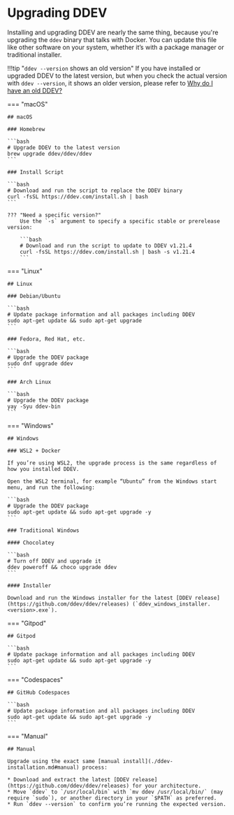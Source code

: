 # Upgrading DDEV

Installing and upgrading DDEV are nearly the same thing, because you're upgrading the `ddev` binary that talks with Docker. You can update this file like other software on your system, whether it’s with a package manager or traditional installer.

!!!tip "`ddev --version` shows an old version"
    If you have installed or upgraded DDEV to the latest version, but when you check the actual version with `ddev --version`, it shows an older version, please refer to [Why do I have an old DDEV?](../usage/faq.md#why-do-i-have-an-old-ddev)

=== "macOS"

    ## macOS

    ### Homebrew

    ```bash
    # Upgrade DDEV to the latest version
    brew upgrade ddev/ddev/ddev
    ```

    ### Install Script

    ```bash
    # Download and run the script to replace the DDEV binary
    curl -fsSL https://ddev.com/install.sh | bash
    ```

    ??? "Need a specific version?"
        Use the `-s` argument to specify a specific stable or prerelease version:

        ```bash
        # Download and run the script to update to DDEV v1.21.4
        curl -fsSL https://ddev.com/install.sh | bash -s v1.21.4
        ```

=== "Linux"

    ## Linux

    ### Debian/Ubuntu

    ```bash
    # Update package information and all packages including DDEV
    sudo apt-get update && sudo apt-get upgrade
    ```

    ### Fedora, Red Hat, etc.

    ```bash
    # Upgrade the DDEV package
    sudo dnf upgrade ddev
    ```

    ### Arch Linux

    ```bash
    # Upgrade the DDEV package
    yay -Syu ddev-bin
    ```

=== "Windows"

    ## Windows

    ### WSL2 + Docker

    If you’re using WSL2, the upgrade process is the same regardless of how you installed DDEV.

    Open the WSL2 terminal, for example “Ubuntu” from the Windows start menu, and run the following:

    ```bash
    # Upgrade the DDEV package
    sudo apt-get update && sudo apt-get upgrade -y
    ```

    ### Traditional Windows

    #### Chocolatey

    ```bash
    # Turn off DDEV and upgrade it
    ddev poweroff && choco upgrade ddev
    ```

    #### Installer

    Download and run the Windows installer for the latest [DDEV release](https://github.com/ddev/ddev/releases) (`ddev_windows_installer.<version>.exe`).

=== "Gitpod"

    ## Gitpod

    ```bash
    # Update package information and all packages including DDEV
    sudo apt-get update && sudo apt-get upgrade -y
    ```

=== "Codespaces"

    ## GitHub Codespaces

    ```bash
    # Update package information and all packages including DDEV
    sudo apt-get update && sudo apt-get upgrade -y
    ```

=== "Manual"

    ## Manual

    Upgrade using the exact same [manual install](./ddev-installation.md#manual) process:

    * Download and extract the latest [DDEV release](https://github.com/ddev/ddev/releases) for your architecture.
    * Move `ddev` to `/usr/local/bin` with `mv ddev /usr/local/bin/` (may require `sudo`), or another directory in your `$PATH` as preferred.
    * Run `ddev --version` to confirm you’re running the expected version.
